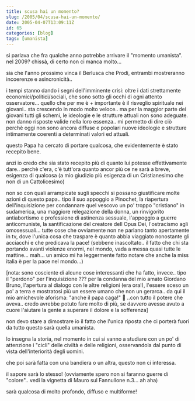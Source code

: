 ```yaml
---
title: scusa hai un momento?
slug: /2005/04/scusa-hai-un-momento/
date: 2005-04-07T13:09:11Z
id: 65
categories: [blog]
tags: [umanista]
---
```


si parlava che fra qualche anno potrebbe arrivare il "momento umanista". nel 2009? chissà, di certo non ci manca molto…

sia che l'anno prossimo vinca il Berlusca che Prodi, entrambi mostreranno incoerenze e asincronicità..

i tempi stanno dando i segni dell'imminente crisi: oltre i dati strettamente economici/politici/sociali, che sono sotto gli occhi di ogni attento osservatore… quello che per me è + importante è il risveglio spirituale nei giovani.. sta crescendo in modo molto veloce.. ma per la maggior parte dei giovani tutti gli schemi, le ideologie e le strutture attuali non sono adeguate. non danno risposte valide nella loro essenza.. mi permetto di dire ciò perchè oggi non sono ancora diffuse e popolari nuove ideologie e strutture intimamente coerenti a determinati valori ed attuali.

questo Papa ha cercato di portare qualcosa, che evidentemente è stato recepito bene.
  
anzi io credo che sia stato recepito più di quanto lui potesse effettivamente dare.. perchè c'era, c'è tutt'ora quanto ancor più ce ne sarà a breve, esigenza di qualcosa (a mio giudizio più esigenza di un Cristianesimo che non di un Cattolicesimo)
  
non so con quali arrampicate sugli specchi si possano giustificare molte azioni di questo papa.. tipo il suo appoggio a Pinochet, la riapertura dell'inquisizione per condannare quel vescovo un po' troppo "cristiano" in sudamerica, una maggiore relegazione della donna, un rinvigorito antiabortismo e professione di astinenza sessuale, l'appoggio a guerre anticomuniste, la santificazione del creatore dell Opus Dei, l'ostracismo agli omosessuali… tutte cose che ovviamente non ne parlano tanto apertamente in tv, dove l'unica cosa che traspare è quanto abbia viaggiato nonostante gli acciacchi e che predicava la pace! (sebbene inascoltato.. il fatto che chi sta portando avanti violenze enormi, nel mondo, vada a messa quasi tutte le mattine… mah… un amico mi ha leggermente fatto notare che anche la miss italia è per la pace nel mondo…)
  
[nota: sono cosciente di alcune cose interessanti che ha fatto, invece.. tipo il "perdono" per l'inquisizione ??? per la condanna del mio amato Giordano Bruno, l'apertura al dialogo con le altre religioni (era ora!), l'essere sceso un po' a terra e mostratosi più un essere umano che non un gerarca.. da qui il mio amichevole aforisma: "anche il papa caga!" 🙂 ..con tutto il potere che aveva.. credo avrebbe potuto fare molto di più, se davvero avesse avuto a cuore l'aiutare la gente a superare il dolore e la sofferenza]

non devo stare a dimostrare io il fatto che l'unica riposta che ci porterà fuori da tutto questo sarà quella umanista.
  
lo insegna la storia, nel momento in cui si vanno a studiare con un po' di attenzione i "cicli" delle civiltà e delle religioni, osservandola dal punto di vista dell'interiorità degli uomini.

che poi sarà fatta con una bandiera o un altra, questo non ci interessa.
  
il sapore sarà lo stesso! (ovviamente spero non si faranno guerre di "colore".. vedi la vignetta di Mauro sul Fannullone n.3… ah aha)

sarà qualcosa di molto profondo, diffuso e multiforme!